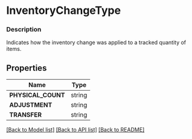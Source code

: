 # InventoryChangeType


### Description

Indicates how the inventory change was applied to a tracked quantity of items.

## Properties
Name | Type
------------ | -------------
**PHYSICAL_COUNT** | string
**ADJUSTMENT** | string
**TRANSFER** | string

[[Back to Model list]](../README.md#documentation-for-models) [[Back to API list]](../README.md#documentation-for-api-endpoints) [[Back to README]](../README.md)


